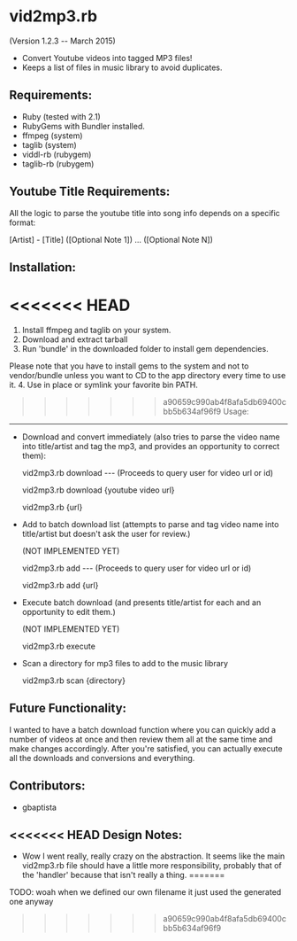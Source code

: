 vid2mp3.rb
==========
(Version 1.2.3 -- March 2015)

* Convert Youtube videos into tagged MP3 files!
* Keeps a list of files in music library to avoid duplicates.

Requirements:
--------------

* Ruby (tested with 2.1)
* RubyGems with Bundler installed.
* ffmpeg (system)
* taglib (system)
* viddl-rb (rubygem)
* taglib-rb (rubygem)

Youtube Title Requirements:
---------------------------

All the logic to parse the youtube title into song info depends on a specific format:

[Artist] - [Title]  ([Optional Note 1]) ... ([Optional Note N])

Installation:
--------------

<<<<<<< HEAD
=======
1. Install ffmpeg and taglib on your system.
2. Download and extract tarball
3. Run 'bundle' in the downloaded folder to install gem dependencies.

Please note that you have to install gems to the system and not to vendor/bundle unless you want to CD to the app directory every time to use it.
4. Use in place or symlink your favorite bin PATH.

>>>>>>> a90659c990ab4f8afa5db69400cbb5b634af96f9
Usage:
-------

* Download and convert immediately (also tries to parse the video name into title/artist and tag the mp3, and provides an opportunity to correct them):

  vid2mp3.rb download --- (Proceeds to query user for video url or id)

  vid2mp3.rb download {youtube video url}

  vid2mp3.rb {url}

* Add to batch download list (attempts to parse and tag video name into title/artist but doesn't ask the user for review.)

  (NOT IMPLEMENTED YET)

  vid2mp3.rb add --- (Proceeds to query user for video url or id)

  vid2mp3.rb add {url}

* Execute batch download (and presents title/artist for each and an opportunity to edit them.)

  (NOT IMPLEMENTED YET)

  vid2mp3.rb execute

* Scan a directory for mp3 files to add to the music library

  vid2mp3.rb scan {directory}

Future Functionality:
----------------------
I wanted to have a batch download function where you can quickly add a number of videos at once and then review them all at the same time and make changes accordingly. After you're satisfied, you can actually execute all the downloads and conversions and everything.

Contributors:
--------------

* gbaptista

<<<<<<< HEAD
Design Notes:
--------------

* Wow I went really, really crazy on the abstraction. It seems like the main vid2mp3.rb file should have a little more responsibility, probably that of the 'handler' because that isn't really a thing.
=======

TODO:
woah when we defined our own filename it just used the generated one anyway
>>>>>>> a90659c990ab4f8afa5db69400cbb5b634af96f9
